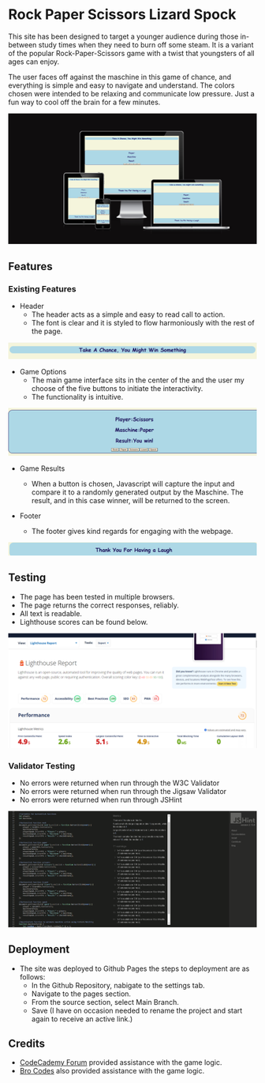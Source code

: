 # Rock Paper Scissors Lizard Spock


This site has been designed to target a younger audience during those in-between study times when they need to burn off some steam. It is a variant of the popular Rock-Paper-Scissors game with a twist that youngsters of all ages can enjoy. 

The user faces off against the maschine in this game of chance, and everything is simple and easy to navigate and understand. The colors chosen were intended to be relaxing and communicate low pressure. Just a fun way to cool off the brain for a few minutes.


![responsiveness check photo](assets/images/responscheck.png)

## Features

### Existing Features

- Header
    - The header acts as a simple and easy to read call to action.
    - The font is clear and it is styled to flow harmoniously with the rest of the page.

![responsiveness check photo](assets/images/header.png)

- Game Options
    - The main game interface sits in the center of the and the user my choose of the five buttons to initiate the interactivity. 
    - The functionality is intuitive.

![responsiveness check photo](assets/images/gamecontrols.png)

- Game Results
    - When a button is chosen, Javascript will capture the input and compare it to a randomly generated output by the Maschine. The result, and in this case winner, will be returned to the screen.


- Footer
    - The footer gives kind regards for engaging with the webpage.

![responsiveness check photo](assets/images/footer.png)


## Testing

- The page has been tested in multiple browsers.
- The page returns the correct responses, reliably.
- All text is readable.
- Lighthouse scores can be found below.

![responsiveness check photo](assets/images/lighthouse.png)

### Validator Testing
- No errors were returned when run through the W3C Validator
- No errors were returned when run through the Jigsaw Validator
- No errors were returned when run through JSHint

![responsiveness check photo](assets/images/rpscodejshint.PNG)

## Deployment

- The site was deployed to Github Pages the steps to deployment are as follows:
    - In the Github Repository, nabigate to the settings tab.
    - Navigate to the pages section.
    - From the source section, select Main Branch.
    - Save (I have on occasion needed to rename the project and start again to receive an active link.)

## Credits

- [CodeCademy Forum](https://www.codecademy.com/) provided assistance with the game logic.
- [Bro Codes](https://www.youtube.com/@BroCodez) also provided assistance with the game logic.
